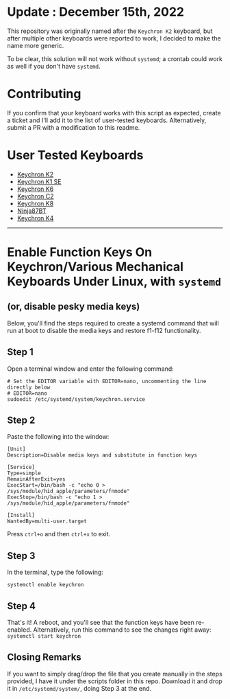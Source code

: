 # Update : December 15th, 2022

This repository was originally named after the `Keychron K2` keyboard, but after multiple other keyboards were reported to work, I decided to make the name more generic.

To be clear, this solution will not work without `systemd`; a crontab could work as well if you don't have `systemd`.

# Contributing

If you confirm that your keyboard works with this script as expected, create a ticket and I'll add it to the list of user-tested keyboards. Alternatively, submit a PR with a modification to this readme.


# User Tested Keyboards
- [Keychron K2](https://github.com/adam-savard/keychron-k2-function-keys-linux/issues/9)
- [Keychron K1 SE](https://github.com/adam-savard/keychron-k2-function-keys-linux/issues/9)
- [Keychron K6](https://github.com/adam-savard/keychron-k2-function-keys-linux/issues/9)
- [Keychron C2](https://github.com/adam-savard/keychron-k2-function-keys-linux/issues/12)
- [Keychron K8](https://github.com/adam-savard/keychron-k2-function-keys-linux/issues/9)
- [Ninja87BT](https://github.com/adam-savard/keychron-k2-function-keys-linux/issues/13)
- [Keychron K4](https://github.com/adam-savard/keychron-k2-function-keys-linux/issues/14)

---

# Enable Function Keys On Keychron/Various Mechanical Keyboards Under Linux, with `systemd`
## (or, disable pesky media keys)


Below, you'll find the steps required to create a systemd command that will run at boot to disable the media keys and restore f1-f12 functionality.

## Step 1

Open a terminal window and enter the following command:

```shell
# Set the EDITOR variable with EDITOR=nano, uncommenting the line directly below
# EDITOR=nano
sudoedit /etc/systemd/system/keychron.service
```

## Step 2

Paste the following into the window:

```shell
[Unit]
Description=Disable media keys and substitute in function keys

[Service]
Type=simple
RemainAfterExit=yes
ExecStart=/bin/bash -c "echo 0 > /sys/module/hid_apple/parameters/fnmode"
ExecStop=/bin/bash -c "echo 1 > /sys/module/hid_apple/parameters/fnmode"

[Install]
WantedBy=multi-user.target
```

Press `ctrl+o` and then `ctrl+x` to exit.

## Step 3

In the terminal, type the following:

`systemctl enable keychron`

## Step 4

That's it! A reboot, and you'll see that the function keys have been re-enabled.
Alternatively, run this command to see the changes right away:
`systemctl start keychron`

## Closing Remarks

If you want to simply drag/drop the file that you create manually in the steps provided, I have it under the scripts folder in this repo. Download it and drop it in `/etc/systemd/system/`, doing Step 3 at the end.
